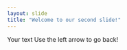 ```yaml
---
layout: slide
title: "Welcome to our second slide!"
--- 
```


Your text
Use the left arrow to go back!
